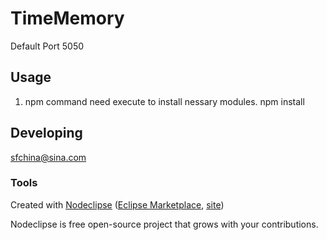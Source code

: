 # TimeMemory
Default Port 5050


## Usage
1. npm command need execute to install nessary modules. 
npm install



## Developing
sfchina@sina.com


### Tools

Created with [Nodeclipse](https://github.com/Nodeclipse/nodeclipse-1)
 ([Eclipse Marketplace](http://marketplace.eclipse.org/content/nodeclipse), [site](http://www.nodeclipse.org))   

Nodeclipse is free open-source project that grows with your contributions.
